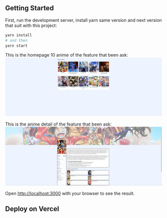 ## Getting Started

First, run the development server, install yarn same version and next version that suit with this project:

```bash
yarn install
# and then
yarn start
```

This is the homepage 10 anime of the feature that been ask:
![Alt text](image-2.png)

This is the anime detail of the feature that been ask:
![Alt text](image-3.png)

Open [http://localhost:3000](http://localhost:3000) with your browser to see the result.

## Deploy on Vercel
